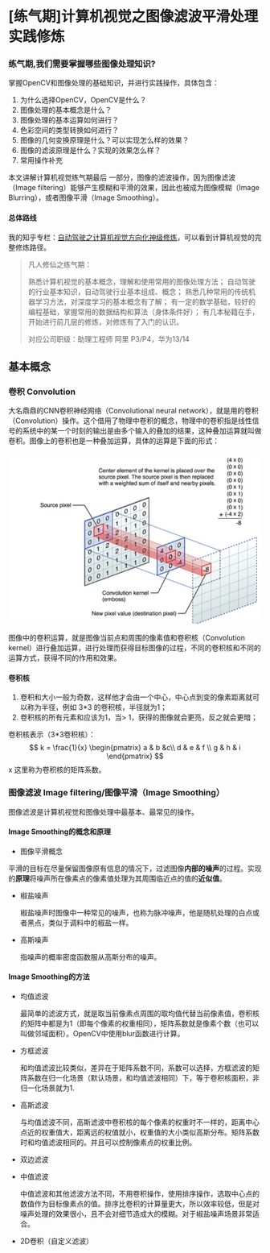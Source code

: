 # [练气期]计算机视觉之图像滤波平滑处理实践修炼

### 练气期,我们需要掌握哪些图像处理知识?

掌握OpenCV和图像处理的基础知识，并进行实践操作，具体包含：

1. 为什么选择OpenCV，OpenCV是什么？
2. 图像处理的基本概念是什么？
3. 图像处理的基本运算如何进行？
4. 色彩空间的类型转换如何进行？
5. 图像的几何变换原理是什么？可以实现怎么样的效果？
6. 图像的滤波原理是什么？实现的效果怎么样？
7. 常用操作补充

本文讲解计算机视觉练气期最后 一部分，图像的滤波操作，因为图像滤波（Image filtering）能够产生模糊和平滑的效果，因此也被成为图像模糊（Image Blurring），或者图像平滑（Image Smoothing）。

#### 总体路线

我的知乎专栏：[自动驾驶之计算机视觉方向化神级修炼](https://www.zhihu.com/column/c_1407110076645273600)，可以看到计算机视觉的完整修炼路径。

> 凡人修仙之练气期：
>
> 熟悉计算机视觉的基本概念，理解和使用常用的图像处理方法；
> 自动驾驶的行业基本知识，自动驾驶行业基本组成、概念；
> 熟悉几种常用的传统机器学习方法，对深度学习的基本概念有了解；
> 有一定的数学基础，较好的编程基础，掌握常用的数据结构和算法（身体条件好）；
> 有几本秘籍在手，开始进行前几层的修炼，对修炼有了入门的认识。
>
> 对应公司职级：助理工程师 阿里 P3/P4，华为13/14

## 基本概念

### 卷积 Convolution

大名鼎鼎的CNN卷积神经网络（Convolutional neural network），就是用的卷积（Convolution）操作。这个借用了物理中卷积的概念，物理中的卷积指是线性信号的系统中的某一个时刻的输出是由多个输入的叠加的结果，这种叠加运算就叫做卷积。图像上的卷积也是一种叠加运算，具体的运算是下面的形式：

![image-20210826230141688](image/image-20210826230141688.png)

图像中的卷积运算，就是图像当前点和周围的像素值和卷积核（Convolution kernel）进行叠加运算，进行处理而获得目标图像的过程，不同的卷积核和不同的运算方式，获得不同的作用和效果。

#### 卷积核

1. 卷积和大小一般为奇数，这样他才会由一个中心，中心点到变的像素距离就可以称为半径，例如 3*3 的卷积核，半径就为1；
2. 卷积核的所有元素和应该为1，当> 1，获得的图像就会更亮，反之就会更暗；



卷积核表示（3*3卷积核）：
$$
k = \frac{1}{x}
\begin{pmatrix}
a & b &c\\
d & e & f \\
g & h & i
\end{pmatrix}
$$
x 这里称为卷积核的矩阵系数。

### 图像滤波 Image filtering/图像平滑（Image Smoothing）

图像滤波是计算机视觉和图像处理中最基本、最常见的操作。

#### Image Smoothing的概念和原理

- 图像平滑概念

平滑的目标在尽量保留图像原有信息的情况下，过滤图像**内部的噪声**的过程。实现的**原理**将噪声所在像素点的像素值处理为其周围临近点的值的**近似值**。

- 椒盐噪声

  椒盐噪声时图像中一种常见的噪声，也称为脉冲噪声，他是随机处理的白点或者黑点，类似于调料中的椒盐一样。

- 高斯噪声

  指噪声的概率密度函数服从高斯分布的噪声。

#### Image Smoothing的方法

- 均值滤波

  最简单的滤波方式，就是取当前像素点周围的取均值代替当前像素值，卷积核的矩阵中都是为1（即每个像素的权重相同），矩阵系数就是像素个数（也可以叫做邻域面积）。OpenCV中使用blur函数进行计算。

- 方框滤波

  和均值滤波比较类似，差异在于矩阵系数不同，系数可以选择，方框滤波的矩阵系数在归一化场景（默认场景，和均值滤波相同）下，等于卷积核面积，非归一化场景就为1.

- 高斯滤波

  与均值滤波不同，高斯滤波中卷积核的每个像素的权重时不一样的，距离中心点近的权重值大，距离远的权值就小，权重值的大小类似高斯分布。矩阵系数时和均值滤波相同的。并且可以控制像素点的权重比例。

- 双边滤波

  

- 中值滤波

  中值滤波和其他滤波方法不同，不用卷积操作，使用排序操作，选取中心点的数值作为目标像素点的值。排序比卷积的计算量更大，所以效率较低，但是对噪声处理的效果很小，且不会对细节造成大的模糊。对于椒盐噪声场景非常适合。

- 2D卷积（自定义滤波）











